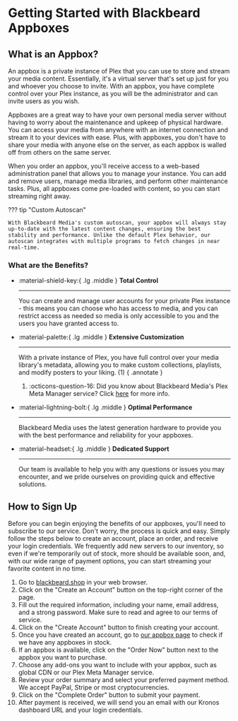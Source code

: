 # Getting Started with Blackbeard Appboxes

## What is an Appbox?

An appbox is a private instance of Plex that you can use to store and stream your media content. Essentially, it's a virtual server that's set up just for you and whoever you choose to invite. With an appbox, you have complete control over your Plex instance, as you will be the administrator and can invite users as you wish.

Appboxes are a great way to have your own personal media server without having to worry about the maintenance and upkeep of physical hardware. You can access your media from anywhere with an internet connection and stream it to your devices with ease. Plus, with appboxes, you don't have to share your media with anyone else on the server, as each appbox is walled off from others on the same server.

When you order an appbox, you'll receive access to a web-based administration panel that allows you to manage your instance. You can add and remove users, manage media libraries, and perform other maintenance tasks. Plus, all appboxes come pre-loaded with content, so you can start streaming right away.

??? tip "Custom Autoscan"

    With Blackbeard Media's custom autoscan, your appbox will always stay up-to-date with the latest content changes, ensuring the best stability and performance. Unlike the default Plex behavior, our autoscan integrates with multiple programs to fetch changes in near real-time.

### What are the Benefits?

<div class="grid cards" markdown>

-   :material-shield-key:{ .lg .middle } __Total Control__

    ---

    You can create and manage user accounts for your private Plex instance - this means you can choose who has access to media, and you can restrict access as needed so media is only accessible to you and the users you have granted access to.

-   :material-palette:{ .lg .middle } __Extensive Customization__

    ---

    With a private instance of Plex, you have full control over your media library's metadata, allowing you to make custom collections, playlists, and modify posters to your liking. (1)
    { .annotate }
    
    1. :octicons-question-16: Did you know about Blackbeard Media's Plex Meta Manager service? Click [here](#) for more info.

-   :material-lightning-bolt:{ .lg .middle } __Optimal Performance__

    ---

    Blackbeard Media uses the latest generation hardware to provide you with the best performance and reliability for your appboxes.


-   :material-headset:{ .lg .middle } __Dedicated Support__

    ---

    Our team is available to help you with any questions or issues you may encounter, and we pride ourselves on providing quick and effective solutions.
  
</div> 

## How to Sign Up

Before you can begin enjoying the benefits of our appboxes, you'll need to subscribe to our service. Don't worry, the process is quick and easy. Simply follow the steps below to create an account, place an order, and receive your login credentials. We frequently add new servers to our inventory, so even if we're temporarily out of stock, more should be available soon, and, with our wide range of payment options, you can start streaming your favorite content in no time.

1. Go to [blackbeard.shop](https://blackbeard.shop/) in your web browser.
2. Click on the "Create an Account" button on the top-right corner of the page.
3. Fill out the required information, including your name, email address, and a strong password. Make sure to read and agree to our terms of service.
4. Click on the "Create Account" button to finish creating your account.
5. Once you have created an account, go to [our appbox page](https://blackbeard.shop/index.php?rp=/store/appbox) to check if we have any appboxes in stock.
6. If an appbox is available, click on the "Order Now" button next to the appbox you want to purchase.
7. Choose any add-ons you want to include with your appbox, such as global CDN or our Plex Meta Manager service.
8. Review your order summary and select your preferred payment method. We accept PayPal, Stripe or most cryptocurrencies.
9. Click on the "Complete Order" button to submit your payment.
10. After payment is received, we will send you an email with our Kronos dashboard URL and your login credentials.
